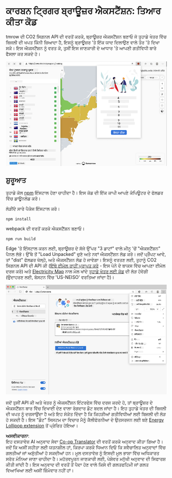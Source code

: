 <!--
CO_OP_TRANSLATOR_METADATA:
{
  "original_hash": "3f5e6821e0febccfc5d05e7c944d9e3d",
  "translation_date": "2025-08-26T00:01:47+00:00",
  "source_file": "5-browser-extension/solution/translation/README.ja.md",
  "language_code": "pa"
}
-->
# ਕਾਰਬਨ ਟ੍ਰਿਗਰ ਬ੍ਰਾਊਜ਼ਰ ਐਕਸਟੈਂਸ਼ਨ: ਤਿਆਰ ਕੀਤਾ ਕੋਡ

tmrow ਦੀ CO2 ਸਿਗਨਲ API ਦੀ ਵਰਤੋਂ ਕਰਕੇ, ਬ੍ਰਾਊਜ਼ਰ ਐਕਸਟੈਂਸ਼ਨ ਬਣਾਓ ਜੋ ਤੁਹਾਡੇ ਖੇਤਰ ਵਿੱਚ ਬਿਜਲੀ ਦੀ ਖਪਤ ਕਿੰਨੀ ਜ਼ਿਆਦਾ ਹੈ, ਇਸਨੂੰ ਬ੍ਰਾਊਜ਼ਰ 'ਤੇ ਇੱਕ ਯਾਦ ਦਿਲਾਉਣ ਵਾਲੇ ਤੌਰ 'ਤੇ ਦਿਖਾ ਸਕੇ। ਇਸ ਐਕਸਟੈਂਸ਼ਨ ਨੂੰ ਵਰਤ ਕੇ, ਤੁਸੀਂ ਇਸ ਜਾਣਕਾਰੀ ਦੇ ਆਧਾਰ 'ਤੇ ਆਪਣੀ ਗਤੀਵਿਧੀ ਬਾਰੇ ਫੈਸਲਾ ਕਰ ਸਕਦੇ ਹੋ।

![extension screenshot](../../../../../translated_images/extension-screenshot.0e7f5bfa110e92e3875e1bc9405edd45a3d2e02963e48900adb91926a62a5807.pa.png)

## ਸ਼ੁਰੂਆਤ

ਤੁਹਾਡੇ ਕੋਲ [npm](https://npmjs.com) ਇੰਸਟਾਲ ਹੋਣਾ ਚਾਹੀਦਾ ਹੈ। ਇਸ ਕੋਡ ਦੀ ਇੱਕ ਕਾਪੀ ਆਪਣੇ ਕੰਪਿਊਟਰ ਦੇ ਫੋਲਡਰ ਵਿੱਚ ਡਾਊਨਲੋਡ ਕਰੋ।

ਲੋੜੀਂਦੇ ਸਾਰੇ ਪੈਕੇਜ ਇੰਸਟਾਲ ਕਰੋ।

```
npm install
```

webpack ਦੀ ਵਰਤੋਂ ਕਰਕੇ ਐਕਸਟੈਂਸ਼ਨ ਬਣਾਓ।

```
npm run build
```

Edge 'ਤੇ ਇੰਸਟਾਲ ਕਰਨ ਲਈ, ਬ੍ਰਾਊਜ਼ਰ ਦੇ ਸੱਜੇ ਉੱਪਰ "3 ਡਾਟਾਂ" ਵਾਲੇ ਮੀਨੂ 'ਚੋਂ "ਐਕਸਟੈਂਸ਼ਨ" ਪੈਨਲ ਲੱਭੋ। ਉੱਥੇ ਤੋਂ "Load Unpacked" ਚੁਣੋ ਅਤੇ ਨਵਾਂ ਐਕਸਟੈਂਸ਼ਨ ਲੋਡ ਕਰੋ। ਜਦੋਂ ਪ੍ਰੌੰਪਟ ਆਵੇ, ਤਾਂ "dist" ਫੋਲਡਰ ਖੋਲ੍ਹੋ, ਅਤੇ ਐਕਸਟੈਂਸ਼ਨ ਲੋਡ ਹੋ ਜਾਵੇਗਾ। ਇਸਨੂੰ ਵਰਤਣ ਲਈ, ਤੁਹਾਨੂੰ CO2 ਸਿਗਨਲ API ਦੀ API ਕੀ ([ਇੱਥੇ ਈਮੇਲ ਰਾਹੀਂ ਪ੍ਰਾਪਤ ਕਰੋ](https://www.co2signal.com/) - ਇਸ ਪੰਨੇ ਦੇ ਬਾਕਸ ਵਿੱਚ ਆਪਣਾ ਈਮੇਲ ਦਰਜ ਕਰੋ) ਅਤੇ [Electricity Map](https://www.electricitymap.org/map) ਨਾਲ ਮੇਲ ਖਾਂਦੇ [ਤੁਹਾਡੇ ਖੇਤਰ ਲਈ ਕੋਡ](http://api.electricitymap.org/v3/zones) ਦੀ ਲੋੜ ਹੋਵੇਗੀ (ਉਦਾਹਰਣ ਲਈ, ਬੋਸਟਨ ਵਿੱਚ 'US-NEISO' ਵਰਤਿਆ ਜਾਂਦਾ ਹੈ)।

![installing](../../../../../translated_images/install-on-edge.78634f02842c48283726c531998679a6f03a45556b2ee99d8ff231fe41446324.pa.png)

ਜਦੋਂ ਤੁਸੀਂ API ਕੀ ਅਤੇ ਖੇਤਰ ਨੂੰ ਐਕਸਟੈਂਸ਼ਨ ਇੰਟਰਫੇਸ ਵਿੱਚ ਦਰਜ ਕਰਦੇ ਹੋ, ਤਾਂ ਬ੍ਰਾਊਜ਼ਰ ਦੇ ਐਕਸਟੈਂਸ਼ਨ ਬਾਰ ਵਿੱਚ ਦਿਖਾਈ ਦੇਣ ਵਾਲਾ ਰੰਗਦਾਰ ਡੌਟ ਬਦਲ ਜਾਂਦਾ ਹੈ। ਇਹ ਤੁਹਾਡੇ ਖੇਤਰ ਦੀ ਬਿਜਲੀ ਦੀ ਖਪਤ ਨੂੰ ਦਰਸਾਉਂਦਾ ਹੈ ਅਤੇ ਇਹ ਸੰਕੇਤ ਦਿੰਦਾ ਹੈ ਕਿ ਕਿਹੜੀਆਂ ਗਤੀਵਿਧੀਆਂ ਲਈ ਬਿਜਲੀ ਦੀ ਲੋੜ ਹੋ ਸਕਦੀ ਹੈ। ਇਸ "ਡੌਟ" ਸਿਸਟਮ ਦਾ ਵਿਚਾਰ ਮੈਨੂੰ ਕੈਲੀਫੋਰਨੀਆ ਦੇ ਉਤਸਰਜਨ ਲਈ ਬਣੇ [Energy Lollipop extension](https://energylollipop.com/) ਤੋਂ ਪ੍ਰੇਰਿਤ ਹੋਇਆ।

**ਅਸਵੀਕਾਰਨਾ**:  
ਇਹ ਦਸਤਾਵੇਜ਼ AI ਅਨੁਵਾਦ ਸੇਵਾ [Co-op Translator](https://github.com/Azure/co-op-translator) ਦੀ ਵਰਤੋਂ ਕਰਕੇ ਅਨੁਵਾਦ ਕੀਤਾ ਗਿਆ ਹੈ। ਜਦੋਂ ਕਿ ਅਸੀਂ ਸਹੀਤਾ ਲਈ ਯਤਨਸ਼ੀਲ ਹਾਂ, ਕਿਰਪਾ ਕਰਕੇ ਧਿਆਨ ਦਿਓ ਕਿ ਸਵੈਚਾਲਿਤ ਅਨੁਵਾਦਾਂ ਵਿੱਚ ਗਲਤੀਆਂ ਜਾਂ ਅਸੁੱਤੀਆਂ ਹੋ ਸਕਦੀਆਂ ਹਨ। ਮੂਲ ਦਸਤਾਵੇਜ਼ ਨੂੰ ਇਸਦੀ ਮੂਲ ਭਾਸ਼ਾ ਵਿੱਚ ਅਧਿਕਾਰਤ ਸਰੋਤ ਮੰਨਿਆ ਜਾਣਾ ਚਾਹੀਦਾ ਹੈ। ਮਹੱਤਵਪੂਰਨ ਜਾਣਕਾਰੀ ਲਈ, ਪੇਸ਼ੇਵਰ ਮਨੁੱਖੀ ਅਨੁਵਾਦ ਦੀ ਸਿਫਾਰਸ਼ ਕੀਤੀ ਜਾਂਦੀ ਹੈ। ਇਸ ਅਨੁਵਾਦ ਦੀ ਵਰਤੋਂ ਤੋਂ ਪੈਦਾ ਹੋਣ ਵਾਲੇ ਕਿਸੇ ਵੀ ਗਲਤਫਹਿਮੀ ਜਾਂ ਗਲਤ ਵਿਆਖਿਆ ਲਈ ਅਸੀਂ ਜ਼ਿੰਮੇਵਾਰ ਨਹੀਂ ਹਾਂ।
